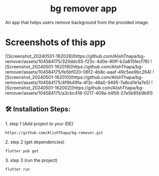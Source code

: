 <h1 align="center" id="title">bg remover app</h1>

<p id="description">An app that helps users remove background from the provided image.</p>

<h1 id="header">Screenshots of this app</h1>
![Screenshot_20240501-162028](https://github.com/AlishThapa/bg-remover/assets/104584175/320ddc65-f23c-4d0e-90ff-b2a815fecf76)
![Screenshot_20240501-162019](https://github.com/AlishThapa/bg-remover/assets/104584175/fe5bf020-06f2-4b8c-aaaf-49c5ee9bc264)
![Screenshot_20240501-162010](https://github.com/AlishThapa/bg-remover/assets/104584175/4f9b49fa-4f3c-46a0-9495-7a8cd1e1a7e5)
![Screenshot_20240501-162002](https://github.com/AlishThapa/bg-remover/assets/104584175/a3cbc418-0217-408a-b958-27e5b65b9b91)

<h2>🛠️ Installation Steps:</h2>

<p>1. step 1 (Add project to your IDE)</p>

```
https://github.com/AlishThapa/bg-remover.git
```

<p>2. step 2 (get dependencies)</p>

```
flutter pub get
```

<p>3. step 3 (run the project)</p>

```
flutter run
```
